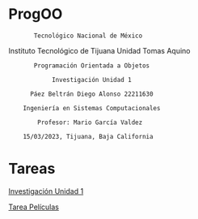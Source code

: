 # ProgOO

           Tecnológico Nacional de México

  Instituto Tecnológico de Tijuana Unidad Tomas Aquino

           Programación Orientada a Objetos 

                Investigación Unidad 1

          Páez Beltrán Diego Alonso 22211630

        Ingeniería en Sistemas Computacionales 

            Profesor: Mario García Valdez

        15/03/2023, Tijuana, Baja California

# Tareas

[Investigación Unidad 1](https://github.com/DaigoPaez/ProgOO/tree/main/ParadigmaOO)

[Tarea Películas](https://github.com/DaigoPaez/TareaPeliculas/tree/main/Pelicula)
